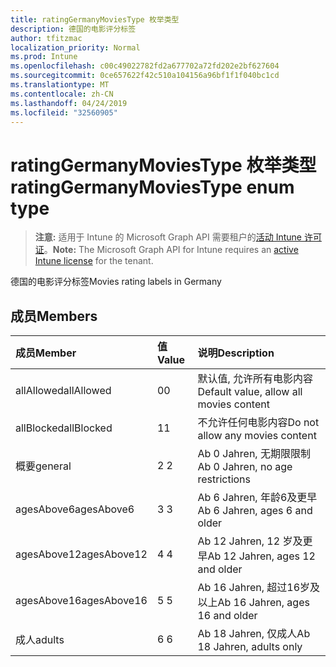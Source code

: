 ```yaml
---
title: ratingGermanyMoviesType 枚举类型
description: 德国的电影评分标签
author: tfitzmac
localization_priority: Normal
ms.prod: Intune
ms.openlocfilehash: c00c49022782fd2a677702a72fd202e2bf627604
ms.sourcegitcommit: 0ce657622f42c510a104156a96bf1f1f040bc1cd
ms.translationtype: MT
ms.contentlocale: zh-CN
ms.lasthandoff: 04/24/2019
ms.locfileid: "32560905"
---
```

# <a name="ratinggermanymoviestype-enum-type"></a><span data-ttu-id="18138-103">ratingGermanyMoviesType 枚举类型</span><span class="sxs-lookup"><span data-stu-id="18138-103">ratingGermanyMoviesType enum type</span></span>

> <span data-ttu-id="18138-104">**注意:** 适用于 Intune 的 Microsoft Graph API 需要租户的[活动 Intune 许可证](https://go.microsoft.com/fwlink/?linkid=839381)。</span><span class="sxs-lookup"><span data-stu-id="18138-104">**Note:** The Microsoft Graph API for Intune requires an [active Intune license](https://go.microsoft.com/fwlink/?linkid=839381) for the tenant.</span></span>

<span data-ttu-id="18138-105">德国的电影评分标签</span><span class="sxs-lookup"><span data-stu-id="18138-105">Movies rating labels in Germany</span></span>

## <a name="members"></a><span data-ttu-id="18138-106">成员</span><span class="sxs-lookup"><span data-stu-id="18138-106">Members</span></span>
|<span data-ttu-id="18138-107">成员</span><span class="sxs-lookup"><span data-stu-id="18138-107">Member</span></span>|<span data-ttu-id="18138-108">值</span><span class="sxs-lookup"><span data-stu-id="18138-108">Value</span></span>|<span data-ttu-id="18138-109">说明</span><span class="sxs-lookup"><span data-stu-id="18138-109">Description</span></span>|
|:---|:---|:---|
|<span data-ttu-id="18138-110">allAllowed</span><span class="sxs-lookup"><span data-stu-id="18138-110">allAllowed</span></span>|<span data-ttu-id="18138-111">0</span><span class="sxs-lookup"><span data-stu-id="18138-111">0</span></span>|<span data-ttu-id="18138-112">默认值, 允许所有电影内容</span><span class="sxs-lookup"><span data-stu-id="18138-112">Default value, allow all movies content</span></span>|
|<span data-ttu-id="18138-113">allBlocked</span><span class="sxs-lookup"><span data-stu-id="18138-113">allBlocked</span></span>|<span data-ttu-id="18138-114">1</span><span class="sxs-lookup"><span data-stu-id="18138-114">1</span></span>|<span data-ttu-id="18138-115">不允许任何电影内容</span><span class="sxs-lookup"><span data-stu-id="18138-115">Do not allow any movies content</span></span>|
|<span data-ttu-id="18138-116">概要</span><span class="sxs-lookup"><span data-stu-id="18138-116">general</span></span>|<span data-ttu-id="18138-117">2 </span><span class="sxs-lookup"><span data-stu-id="18138-117">2</span></span>|<span data-ttu-id="18138-118">Ab 0 Jahren, 无期限限制</span><span class="sxs-lookup"><span data-stu-id="18138-118">Ab 0 Jahren, no age restrictions</span></span>|
|<span data-ttu-id="18138-119">agesAbove6</span><span class="sxs-lookup"><span data-stu-id="18138-119">agesAbove6</span></span>|<span data-ttu-id="18138-120">3 </span><span class="sxs-lookup"><span data-stu-id="18138-120">3</span></span>|<span data-ttu-id="18138-121">Ab 6 Jahren, 年龄6及更早</span><span class="sxs-lookup"><span data-stu-id="18138-121">Ab 6 Jahren, ages 6 and older</span></span>|
|<span data-ttu-id="18138-122">agesAbove12</span><span class="sxs-lookup"><span data-stu-id="18138-122">agesAbove12</span></span>|<span data-ttu-id="18138-123">4 </span><span class="sxs-lookup"><span data-stu-id="18138-123">4</span></span>|<span data-ttu-id="18138-124">Ab 12 Jahren, 12 岁及更早</span><span class="sxs-lookup"><span data-stu-id="18138-124">Ab 12 Jahren, ages 12 and older</span></span>|
|<span data-ttu-id="18138-125">agesAbove16</span><span class="sxs-lookup"><span data-stu-id="18138-125">agesAbove16</span></span>|<span data-ttu-id="18138-126">5 </span><span class="sxs-lookup"><span data-stu-id="18138-126">5</span></span>|<span data-ttu-id="18138-127">Ab 16 Jahren, 超过16岁及以上</span><span class="sxs-lookup"><span data-stu-id="18138-127">Ab 16 Jahren, ages 16 and older</span></span>|
|<span data-ttu-id="18138-128">成人</span><span class="sxs-lookup"><span data-stu-id="18138-128">adults</span></span>|<span data-ttu-id="18138-129">6 </span><span class="sxs-lookup"><span data-stu-id="18138-129">6</span></span>|<span data-ttu-id="18138-130">Ab 18 Jahren, 仅成人</span><span class="sxs-lookup"><span data-stu-id="18138-130">Ab 18 Jahren, adults only</span></span>|



